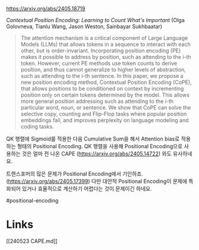 https://arxiv.org/abs/2405.18719

*Contextual Position Encoding: Learning to Count What's Important* (Olga Golovneva, Tianlu Wang, Jason Weston, Sainbayar Sukhbaatar)

> The attention mechanism is a critical component of Large Language Models (LLMs) that allows tokens in a sequence to interact with each other, but is order-invariant. Incorporating position encoding (PE) makes it possible to address by position, such as attending to the i-th token. However, current PE methods use token counts to derive position, and thus cannot generalize to higher levels of abstraction, such as attending to the i-th sentence. In this paper, we propose a new position encoding method, Contextual Position Encoding (CoPE), that allows positions to be conditioned on context by incrementing position only on certain tokens determined by the model. This allows more general position addressing such as attending to the $i$-th particular word, noun, or sentence. We show that CoPE can solve the selective copy, counting and Flip-Flop tasks where popular position embeddings fail, and improves perplexity on language modeling and coding tasks.

QK 행렬에 Sigmoid를 적용한 다음 Cumulative Sum을 해서 Attention bias로 적용하는 형태의 Positional Encoding. QK 행렬을 사용해 Positional Encoding으로 사용하는 것은 얼마 전 나온 CAPE (https://arxiv.org/abs/2405.14722) 와도 유사하네요.

트랜스포머의 많은 문제가 Positional Encoding에서 기인하죠. (https://arxiv.org/abs/2405.17399) 다만 대안적 Positional Encoding이 문제에 특화되어 있거나 효율적으로 계산하기 어렵다는 것이 문제이긴 하네요.

#positional-encoding

# Links

[[240523 CAPE.md]]